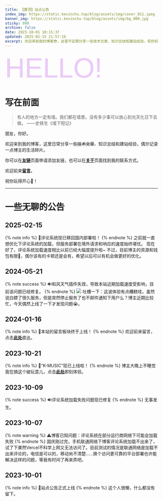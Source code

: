 ```yaml
---
title: 【置顶】站点公告
index_img: https://static.kevinchu.top/blog/assets/img/cover_011.jpeg
banner_img: https://static.kevinchu.top/blog/assets/img/bg_000.jpg
sticky: 999
archive: false
date: 2023-10-01 10:15:37
updated: 2025-02-15 21:57:10
excerpt: 欢迎来到我的博客😎，这里不定期分享一些技术文章、知识总结和建站经验，祝你玩得开心🥝！
---
```

<style>
@import url("https://fonts.googleapis.com/css2?family=Poppins:ital,wght@0,100;0,200;0,300;0,400;0,500;0,600;0,700;0,800;0,900;1,100;1,200;1,300;1,400;1,500;1,600;1,700;1,800;1,900&display=swap");
.hello {
  position: relative;
  font-family: "Poppins", sans-serif;
  color: #EBCBF7;
  font-size: 90px;
}
.hello:hover {
  text-shadow: 0.05em 0 0 #F9494C, -0.025em -0.05em 0 #4F91F5,
    0.025em 0.05em 0 #57DCB0;
    color: rgba(0, 194, 203, 0.2);
}
.hello:before,
.hello:after {
  content: attr(data-text);
  position: absolute;
  top: 0;
  left: 0;
  opacity: 0.8;
}
.hello:hover::before {
  animation: glitch 650ms infinite;
  clip-path: polygon(0 0, 100% 0, 100% 45%, 0 45%);
  transform: translate(-0.025em, -0.0125em);
}
.hello:hover::after {
  animation: glitch 375ms infinite;
  clip-path: polygon(0 65%, 100% 20%, 100% 100%, 0 70%);
  transform: translate(0.0125em, 0.025em);
}
@keyframes glitch {
  0% {
    color: rgba(236, 34, 37, 0.2);
    text-shadow: 0.05em 0 0 #F9494C, -0.025em -0.05em 0 #4F91F5,
      0.025em 0.05em 0 #57DCB0;
  }
  14% {
    text-shadow: 0.05em 0 0 #F9494C, -0.025em -0.05em 0 #4F91F5,
      0.025em 0.05em 0 #57DCB0;
  }
  15% {
    color: #57DCB0;
    text-shadow: -0.05em -0.025em 0 #F9494C, 0.025em -0.025em 0 #4F91F5,
      -0.05em -0.05em 0 #57DCB0;
  }
  49% {
    text-shadow: -0.05em -0.025em 0 #F9494C, 0.025em -0.025em 0 #4F91F5,
      -0.05em -0.05em 0 #57DCB0;
  }
  50% {
    text-shadow: 0.025em 0.05em 0 #F9494C, -0.025em 0.05em 0 #4F91F5,
      0 -0.05em 0 #57DCB0;
  }
  99% {
    color: #4F91F5;
    text-shadow: 0.025em 0.05em 0 #F9494C, -0.025em 0.05em 0 #4F91F5,
      0 -0.05em 0 #57DCB0;
  }
  100% {
    text-shadow: -0.025em 0 0 #F9494C, -0.025em -0.025em 0 #4F91F5,
      -0.025em -0.05em 0 #57DCB0;
  }
}
</style>
<div class="hello" data-text="HELLO!">HELLO!</div>

# 写在前面

>有人的地方一定有墙。我们都在墙里。没有多少事可以放心到光天化日下去做。
——史铁生《墙下短记》

朋友，你好。

欢迎来到我的博客，这里日常分享一些~~技术文章~~、知识总结和建站经验，偶尔记录一点博主的生活碎片。

你可以在[**友链**](https://blog.kevinchu.top/links/)页面申请添加友链，也可以在[**关于**](https://blog.kevinchu.top/about/)页面找到我的联系方式。

欢迎前来[**留言**](https://blog.kevinchu.top/messagebd/)。

祝你玩得开心🥝！

---
# 一些无聊的公告

## 2025-02-15
{% note info %}
🎉评论系统现已移回国内部署啦！
{% endnote %}
之前就一直想优化下评论系统的加载，但服务部署在境外请求和响应的速度始终堪忧。
现在好了，评论系统加载速度相比以前已经大幅度提升啦~
不过，目前博主的资源和钱包有限🤣，偶尔该有的卡顿还是会有，希望以后可以有机会做更好的优化。

## 2024-05-21 
{% note success %}
🔊和风天气插件失效，导致本站近期加载速度受影响，目前该问题已经修复。
{% endnote %}
![](https://static.kevinchu.top/blog/public/20240521004236.png)
吐槽一下：这波体验有点糟糕哇，虽然说白嫖了很久服务，但是突然停止服务了也不邮件通知下用户么？博主近期比较忙，今天偶然上线了一下才发现问题😭。

## 2024-01-16
{% note info %}
🎉本站的留言板块终于上线！
{% endnote %}
欢迎前来留言，点击[**此处**](https://blog.kevinchu.top/messagebd/)直达。


## 2023-10-21
{% note info %}
🎉“K-MUSIC”现已上线啦！
{% endnote %}
博主大晚上不睡觉竟在搞这个破玩意儿，点击[**此处**](https://music.kevinchu.top)即刻体验。


## 2023-10-09
{% note success %}
🔊评论系统加载失败问题现已修复
{% endnote %}
无事发生。



## 2023-10-07
{% note warning %}
⚠️博客已知问题：评论系统在部分运行商网络下可能会加载失败
{% endnote %}
国庆刚过完，手机联通网络下博客评论系统加载不出来了，试了下果然Vercel不科学上网又无法访问了。目前测试的情况是联通网络是加载不出来评论的，电信是可以的，移动尚不清楚......换个访问更可靠的平台部署也许能解决这样的问题，等我有时间了再来弄吧。



## 2023-10-01
{% note info %}
🎉站点公告正式上线
{% endnote %}
这个人很懒，什么都没有留下。





